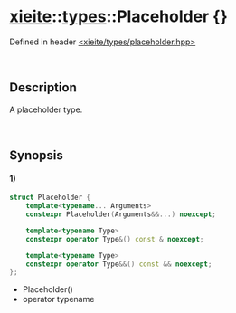 # [xieite](../../xieite.md)\:\:[types](../../types.md)\:\:Placeholder \{\}
Defined in header [<xieite/types/placeholder.hpp>](../../../include/xieite/types/placeholder.hpp)

&nbsp;

## Description
A placeholder type.

&nbsp;

## Synopsis
#### 1)
```cpp
struct Placeholder {
    template<typename... Arguments>
    constexpr Placeholder(Arguments&&...) noexcept;

    template<typename Type>
    constexpr operator Type&() const & noexcept;

    template<typename Type>
    constexpr operator Type&&() const && noexcept;
};
```
- Placeholder()
- operator typename
